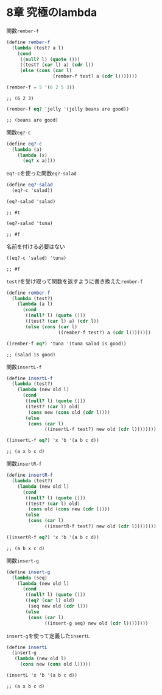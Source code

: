 
# 8章 究極のlambda

関数`rember-f`

``` scm
(define rember-f
  (lambda (test? a l)
    (cond
     ((null? l) (quote ()))
     ((test? (car l) a) (cdr l))
     (else (cons (car l)
                 (rember-f test? a (cdr l)))))))
```

``` scm
(rember-f = 5 '(6 2 5 3))
```

    ;; (6 2 3)

``` scm
(rember-f eq? 'jelly '(jelly beans are good))
```

    ;; (beans are good)

関数`eq?-c`

``` scm
(define eq?-c
  (lambda (a)
    (lambda (x)
      (eq? x a))))
```

`eq?-c`を使った関数`eq?-salad`

``` scm
(define eq?-salad
  (eq?-c 'salad))
```

``` scm
(eq?-salad 'salad)
```

    ;; #t

``` scm
(eq?-salad 'tuna)
```

    ;; #f

名前を付ける必要はない

``` scm
((eq?-c 'salad) 'tuna)
```

    ;; #f

`test?`を受け取って関数を返すように書き換えた`rember-f`

``` scm
(define rember-f
  (lambda (test?)
    (lambda (a l)
      (cond
       ((null? l) (quote ()))
       ((test? (car l) a) (cdr l))
       (else (cons (car l)
                   ((rember-f test?) a (cdr l))))))))
```

``` scm
((rember-f eq?) 'tuna '(tuna salad is good))
```

    ;; (salad is good)

関数`insertL-f`

``` scm
(define insertL-f
  (lambda (test?)
    (lambda (new old l)
      (cond
       ((null? l) (quote ()))
       ((test? (car l) old)
        (cons new (cons old (cdr l))))
       (else
        (cons (car l)
              ((insertL-f test?) new old (cdr l))))))))
```

``` scm
((insertL-f eq?) 'x 'b '(a b c d))
```

    ;; (a x b c d)

関数`insertR-f`

``` scm
(define insertR-f
  (lambda (test?)
    (lambda (new old l)
      (cond
       ((null? l) (quote ()))
       ((test? (car l) old)
        (cons old (cons new (cdr l))))
       (else
        (cons (car l)
              ((insertR-f test?) new old (cdr l))))))))
```

``` scm
((insertR-f eq?) 'x 'b '(a b c d))
```

    ;; (a b x c d)

関数`insert-g`

``` scm
(define insert-g
  (lambda (seq)
    (lambda (new old l)
      (cond
       ((null? l) (quote ()))
       ((eq? (car l) old)
        (seq new old (cdr l)))
       (else
        (cons (car l)
              ((insert-g seq) new old (cdr l))))))))
```

`insert-g`を使って定義した`insertL`

``` scm
(define insertL
  (insert-g
   (lambda (new old l)
     (cons new (cons old l)))))
```

``` scm
(insertL 'x 'b '(a b c d))
```

    ;; (a x b c d)
